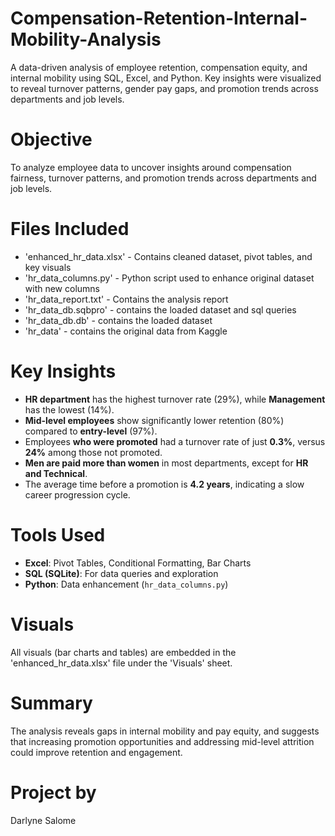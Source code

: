 # Compensation-Retention-Internal-Mobility-Analysis
A data-driven analysis of employee retention, compensation equity, and internal mobility using SQL, Excel, and Python. Key insights were visualized to reveal turnover patterns, gender pay gaps, and promotion trends across departments and job levels.

# Objective
To analyze employee data to uncover insights around compensation fairness, turnover patterns, and promotion trends across departments and job levels.

# Files Included
- 'enhanced_hr_data.xlsx' - Contains cleaned dataset, pivot tables, and key visuals
- 'hr_data_columns.py' - Python script used to enhance original dataset with new columns
- 'hr_data_report.txt' - Contains the analysis report
- 'hr_data_db.sqbpro' - contains the loaded dataset and sql queries
- 'hr_data_db.db' - contains the loaded dataset
- 'hr_data' - contains the original data from Kaggle

# Key Insights
- **HR department** has the highest turnover rate (29%), while **Management** has the lowest (14%).
- **Mid-level employees** show significantly lower retention (80%) compared to **entry-level** (97%).
- Employees **who were promoted** had a turnover rate of just **0.3%**, versus **24%** among those not promoted.
- **Men are paid more than women** in most departments, except for **HR and Technical**.
- The average time before a promotion is **4.2 years**, indicating a slow career progression cycle.

# Tools Used
- **Excel**: Pivot Tables, Conditional Formatting, Bar Charts
- **SQL (SQLite)**: For data queries and exploration
- **Python**: Data enhancement (`hr_data_columns.py`)

# Visuals
All visuals (bar charts and tables) are embedded in the 'enhanced_hr_data.xlsx' file under the 'Visuals' sheet.

# Summary
The analysis reveals gaps in internal mobility and pay equity, and suggests that increasing promotion opportunities and addressing mid-level attrition could improve retention and engagement.

# Project by 
Darlyne Salome
